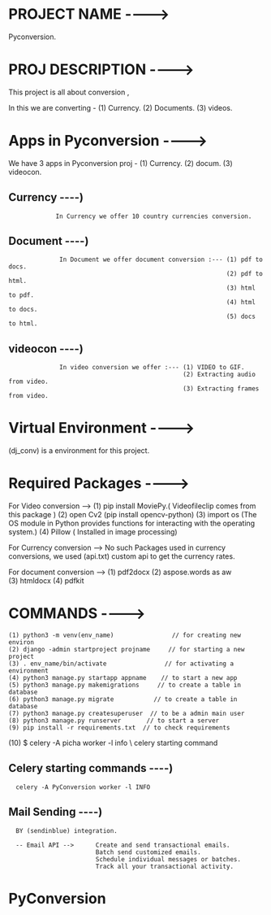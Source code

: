 # PROJECT NAME ---->

   Pyconversion.

#  PROJ DESCRIPTION ---->
  
   This project  is all about conversion ,
   
   In this we are converting - (1) Currency.
                               (2) Documents.
                               (3) videos.

#  Apps in Pyconversion ---->

   We have 3 apps in Pyconversion proj - (1) Currency.
                                         (2) docum. 
                                         (3) videocon.

   ## Currency ----) 
                 
                 In Currency we offer 10 country currencies conversion.

   ## Document ----)
        
                  In Document we offer document conversion :--- (1) pdf to docs.
                                                                (2) pdf to html.
                                                                (3) html to pdf.
                                                                (4) html to docs.
                                                                (5) docs to html.

   ## videocon ----)
               
                  In video conversion we offer :--- (1) VIDEO to GIF.
                                                    (2) Extracting audio from video.
                                                    (3) Extracting frames from video.
#  Virtual Environment ---->
   
   (dj_conv) is a environment for this project.

#  Required Packages ---->  

   For Video conversion --> (1) pip install MoviePy.( Videofileclip comes from this package )
                            (2) open Cv2 (pip install opencv-python)
                            (3) import os (The OS module in Python provides functions for interacting with the operating system.)
                            (4) Pillow ( Installed in image processing)

   For Currency conversion --> No such Packages used in currency conversions,
                               we used (api.txt) custom api to get the currency rates.
   
   For document  conversion --> (1) pdf2docx 
                                (2) aspose.words as aw   
                                (3) htmldocx
                                (4) pdfkit
# COMMANDS ---->
  
    (1) python3 -m venv(env_name)                // for creating new environ
    (2) django -admin startproject projname     // for starting a new project
    (3) . env_name/bin/activate                // for activating a environment
    (4) python3 manage.py startapp appname    // to start a new app
    (5) python3 manage.py makemigrations     // to create a table in database
    (6) python3 manage.py migrate           // to create a table in database
    (7) python3 manage.py createsuperuser  // to be a admin main user
    (8) python3 manage.py runserver       // to start a server
    (9) pip install -r requirements.txt  // to check requirements
   (10) $ celery -A picha worker -l info \\ celery starting command

   ## Celery starting commands ----) 

      celery -A PyConversion worker -l INFO
        
   ## Mail Sending ----)
      
      BY (sendinblue) integration.

      -- Email API -->      Create and send transactional emails.
                            Batch send customized emails.
                            Schedule individual messages or batches.
                            Track all your transactional activity.


   

   
   

                                            
# PyConversion

